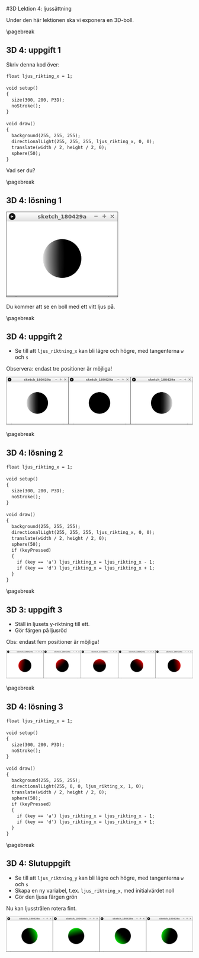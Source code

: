 #3D Lektion 4: ljussättning

Under den här lektionen ska vi exponera en 3D-boll.

\pagebreak

## 3D 4: uppgift 1

Skriv denna kod över:

```processing
float ljus_rikting_x = 1;

void setup() 
{
  size(300, 200, P3D);
  noStroke();
}

void draw() 
{
  background(255, 255, 255);
  directionalLight(255, 255, 255, ljus_rikting_x, 0, 0);
  translate(width / 2, height / 2, 0);
  sphere(50);
}
```

Vad ser du?

\pagebreak

## 3D 4: lösning 1

![3D 4: lösning 1](3D4_1.png)

Du kommer att se en boll med ett vitt ljus på.

\pagebreak

## 3D 4: uppgift 2

 * Se till att `ljus_riktning_x` kan bli lägre och högre, med tangenterna `w` och `s`

Observera: endast tre positioner är möjliga!

![3D 4: uppgift 2](3D4_2.png)

\pagebreak

## 3D 4: lösning 2

```processing
float ljus_rikting_x = 1;

void setup() 
{
  size(300, 200, P3D);
  noStroke();
}

void draw() 
{
  background(255, 255, 255);
  directionalLight(255, 255, 255, ljus_rikting_x, 0, 0);
  translate(width / 2, height / 2, 0);
  sphere(50);
  if (keyPressed)
  {
    if (key == 'a') ljus_rikting_x = ljus_rikting_x - 1;  
    if (key == 'd') ljus_rikting_x = ljus_rikting_x + 1;  
  }
}
```

\pagebreak

## 3D 3: uppgift 3

 * Ställ in ljusets y-riktning till ett.
 * Gör färgen på ljusröd

Obs: endast fem positioner är möjliga!

![3D 4: uppgift 3](3D4_3.png)

\pagebreak

## 3D 4: lösning 3

```processing
float ljus_rikting_x = 1;

void setup() 
{
  size(300, 200, P3D);
  noStroke();
}

void draw() 
{
  background(255, 255, 255);
  directionalLight(255, 0, 0, ljus_rikting_x, 1, 0);
  translate(width / 2, height / 2, 0);
  sphere(50);
  if (keyPressed)
  {
    if (key == 'a') ljus_rikting_x = ljus_rikting_x - 1;  
    if (key == 'd') ljus_rikting_x = ljus_rikting_x + 1;  
  }
}
```


\pagebreak

## 3D 4: Slutuppgift

 * Se till att `ljus_riktning_y` kan bli lägre och högre, med tangenterna `w` och `s`
 * Skapa en ny variabel, t.ex. `ljus_riktning_x`, med initialvärdet noll
 * Gör den ljusa färgen grön

Nu kan ljusstrålen rotera fint.

![3D 4: slutuppgift](3D4_slutuppgift.png)

